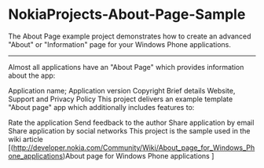 NokiaProjects-About-Page-Sample
===============================


The About Page example project demonstrates how to create an advanced "About" or "Information" page for your Windows Phone applications. 


--------------------------------------------------------------------------------

Almost all applications have an "About Page" which provides information about the app: 

Application name; 
Application version 
Copyright 
Brief details 
Website, Support and Privacy Policy 
This project delivers an example template "About page" app which additionally includes features to: 

Rate the application 
Send feedback to the author 
Share application by email 
Share application by social networks 
This project is the sample used in the wiki article ​[(http://developer.nokia.com/Community/Wiki/About_page_for_Windows_Phone_applications)About page for Windows Phone applications ] 
